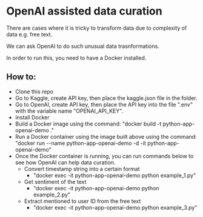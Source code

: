 # OpenAI assisted data curation

There are cases where it is tricky to transform data due to complexity of data e.g. free text.

We can ask OpenAI to do such unusual data trasnformations.

In order to run this, you need to have a Docker installed.

## How to:

- Clone this repo
- Go to Kaggle, create API key, then place the kaggle.json file in the folder.
- Go to OpenAI, create API key, then place the API key into the file ".env" with the variable name "OPENAI_API_KEY".
- Install Docker
- Build a Docker image using the command: "docker build -t python-app-openai-demo ."
- Run a Docker container using the image built above using the command: "docker run --name python-app-openai-demo -d -it python-app-openai-demo"
- Once the Docker container is running, you can run commands below to see how OpenAI can help data curation.
  - Convert timestamp string into a certain format
    - "docker exec -it python-app-openai-demo python example_1.py"
  - Get sentiment of the text
    - "docker exec -it python-app-openai-demo python example_2.py"
  - Extract mentioned to user ID from the free text
    - "docker exec -it python-app-openai-demo python example_3.py"

